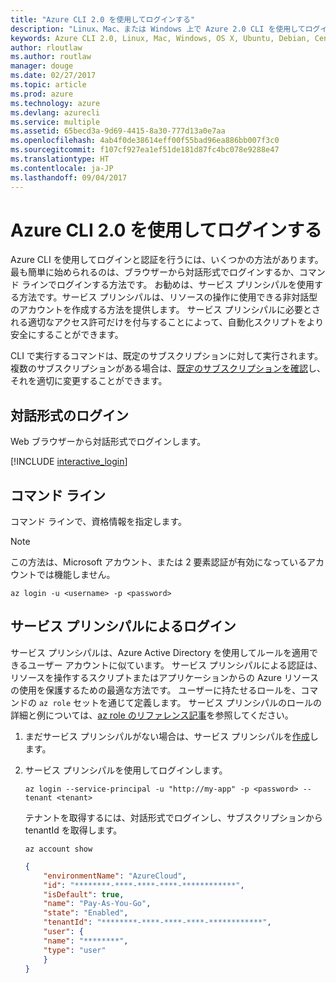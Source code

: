```yaml
---
title: "Azure CLI 2.0 を使用してログインする"
description: "Linux、Mac、または Windows 上で Azure 2.0 CLI を使用してログインします。"
keywords: Azure CLI 2.0, Linux, Mac, Windows, OS X, Ubuntu, Debian, CentOS, RHEL, SUSE, CoreOS, Docker, Windows, Python, PIP
author: rloutlaw
ms.author: routlaw
manager: douge
ms.date: 02/27/2017
ms.topic: article
ms.prod: azure
ms.technology: azure
ms.devlang: azurecli
ms.service: multiple
ms.assetid: 65becd3a-9d69-4415-8a30-777d13a0e7aa
ms.openlocfilehash: 4ab4f0de38614eff00f55bad96ea886bb007f3c0
ms.sourcegitcommit: f107cf927ea1ef51de181d87fc4bc078e9288e47
ms.translationtype: HT
ms.contentlocale: ja-JP
ms.lasthandoff: 09/04/2017
---
```

# <a name="log-in-with-azure-cli-20"></a>Azure CLI 2.0 を使用してログインする

Azure CLI を使用してログインと認証を行うには、いくつかの方法があります。 最も簡単に始められるのは、ブラウザーから対話形式でログインするか、コマンド ラインでログインする方法です。 お勧めは、サービス プリンシパルを使用する方法です。サービス プリンシパルは、リソースの操作に使用できる非対話型のアカウントを作成する方法を提供します。 サービス プリンシパルに必要とされる適切なアクセス許可だけを付与することによって、自動化スクリプトをより安全にすることができます。

CLI で実行するコマンドは、既定のサブスクリプションに対して実行されます。  複数のサブスクリプションがある場合は、[既定のサブスクリプションを確認](manage-azure-subscriptions-azure-cli.md)し、それを適切に変更することができます。

## <a name="interactive-log-in"></a>対話形式のログイン

Web ブラウザーから対話形式でログインします。

[!INCLUDE [interactive_login](includes/interactive-login.md)]

## <a name="command-line"></a>コマンド ライン

コマンド ラインで、資格情報を指定します。

> [!Note]
> この方法は、Microsoft アカウント、または 2 要素認証が有効になっているアカウントでは機能しません。

```azurecli-interactive
az login -u <username> -p <password>
```

## <a name="logging-in-with-a-service-principal"></a>サービス プリンシパルによるログイン

サービス プリンシパルは、Azure Active Directory を使用してルールを適用できるユーザー アカウントに似ています。
サービス プリンシパルによる認証は、リソースを操作するスクリプトまたはアプリケーションからの Azure リソースの使用を保護するための最適な方法です。
ユーザーに持たせるロールを、コマンドの `az role` セットを通じて定義します。
サービス プリンシパルのロールの詳細と例については、[az role のリファレンス記事](https://docs.microsoft.com/cli/azure/role.md)を参照してください。

1. まだサービス プリンシパルがない場合は、サービス プリンシパルを[作成](create-an-azure-service-principal-azure-cli.md)します。

1. サービス プリンシパルを使用してログインします。

   ```azurecli-interactive
   az login --service-principal -u "http://my-app" -p <password> --tenant <tenant>
   ```

   テナントを取得するには、対話形式でログインし、サブスクリプションから tenantId を取得します。

   ```azurecli
   az account show
   ```

   ```json
   {
       "environmentName": "AzureCloud",
       "id": "********-****-****-****-************",
       "isDefault": true,
       "name": "Pay-As-You-Go",
       "state": "Enabled",
       "tenantId": "********-****-****-****-************",
       "user": {
       "name": "********",
       "type": "user"
       }
   }
   ```